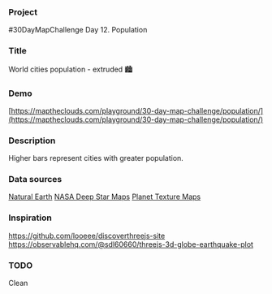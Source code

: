 ### Project

#30DayMapChallenge Day 12. Population

### Title

World cities population - extruded 🏙️

### Demo

[https://maptheclouds.com/playground/30-day-map-challenge/population/](https://maptheclouds.com/playground/30-day-map-challenge/population/)

### Description

Higher bars represent cities with greater population.

### Data sources

[Natural Earth](https://www.populationdata.com/downloads/)
[NASA Deep Star Maps](http://planetpixelemporium.com/earth.html)
[Planet Texture Maps](https://svs.gsfc.nasa.gov/3895)

### Inspiration

https://github.com/looeee/discoverthreejs-site
https://observablehq.com/@sdl60660/threejs-3d-globe-earthquake-plot

### TODO

Clean

